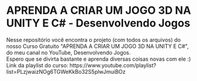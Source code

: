 <!--# jogo-da-bolinha-3d-projeto-unity-->
 <h1>APRENDA A CRIAR UM JOGO 3D NA UNITY E C# - Desenvolvendo Jogos</h1>
 Nesse repositório você encontra o projeto (com todos os arquivos) do nosso Curso Gratuito "APRENDA A CRIAR UM JOGO 3D NA UNITY E C#", do meu canal no YouTube, Desenvolvendo Jogos.
 <br>
 Espero que se divirta bastante e aprenda diversas coisas novas com ele :)
 <br>
 Link da playlist do curso: https://www.youtube.com/playlist?list=PLzjwaizNOg6TGWeKkBo32S5plwJmuiBOz
